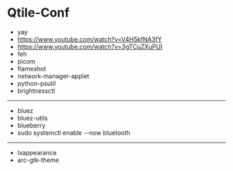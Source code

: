 # Qtile-Conf

- yay
- https://www.youtube.com/watch?v=V4H5kfNA3fY
- https://www.youtube.com/watch?v=3gTCuZXuPUI
- feh
- picom
- flameshot
- network-manager-applet
- python-psutil
- brightnessctl
---
- bluez
- bluez-utils
- blueberry
- sudo systemctl enable --now bluetooth
---
- lxappearance
- arc-gtk-theme
